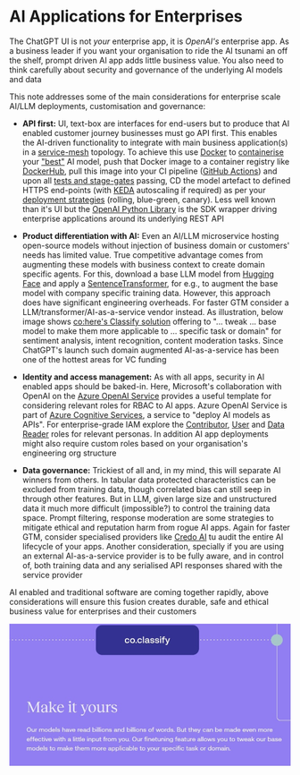# AI Applications for Enterprises

The ChatGPT UI is not *your* enterprise app, it is *OpenAI's* enterprise app. As a business leader if you want your organisation to ride the AI tsunami an off the shelf, prompt driven AI app adds little business value. You also need to think carefully about security and governance of the underlying AI models and data 

This note addresses some of the main considerations for enterprise scale AI/LLM deployments, customisation and governance: 

- **API first:** UI, text-box are interfaces for end-users but to produce that AI enabled customer journey businesses must  go API first. This enables the AI-driven functionality to integrate with main business application(s) in a [service-mesh](https://www.mulesoft.com/resources/api/what-is-a-service-mesh) topology. To achieve this use [Docker](https://hub.docker.com/) to [containerise](https://code.visualstudio.com/docs/containers/quickstart-python) your ["best"](https://en.wikipedia.org/wiki/Confusion_matrix) AI model, push that Docker image to a container registry like [DockerHub](https://hub.docker.com/), pull this image into your CI pipeline ([GitHub Actions](https://docs.github.com/en/actions)) and upon all [tests and stage-gates](https://www.vtestcorp.com/blog/practical-guide-on-continuous-integration-for-automation-tests/) passing, CD the model artefact to defined HTTPS end-points (with [KEDA](https://keda.sh/) autoscaling if required) as per your [deployment strategies](https://www.harness.io/blog/blue-green-canary-deployment-strategies) (rolling, blue-green, canary). Less well known than it's UI but the [OpenAI Python Library](https://github.com/openai/openai-python) is the SDK wrapper driving enterprise applications around its underlying REST API   

- **Product differentiation with AI:** Even an AI/LLM microservice hosting open-source models without injection of business domain or customers' needs has limited value. True competitive advantage comes from augmenting these models with business context to create domain specific agents. For this, download a base LLM model from [Hugging Face](https://huggingface.co/models?pipeline_tag=text-generation&sort=downloads) and apply a [SentenceTransformer](https://www.sbert.net/docs/training/overview.html), for e.g., to augment the base model with company specific training data. However, this approach does have significant engineering overheads. For faster GTM consider a LLM/transformer/AI-as-a-service vendor instead. As illustration, below image shows [co:here's Classify solution](https://cohere.ai/classify) offering to "... tweak ... base model to make them more applicable to ... specific task or domain" for sentiment analysis, intent recognition, content moderation tasks. Since ChatGPT's launch such domain augmented AI-as-a-service has been one of the hottest areas for VC funding 

- **Identity and access management:** As with all apps, security in AI enabled apps should be baked-in. Here, Microsoft's collaboration with OpenAI on the [Azure OpenAI Service](https://azure.microsoft.com/en-us/products/cognitive-services/openai-service/) provides a useful template for considering relevant roles for RBAC to AI apps. Azure OpenAI Service is part of [Azure Cognitive Services](https://azure.microsoft.com/en-gb/products/cognitive-services/), a service to "deploy AI models as APIs". For enterprise-grade IAM explore the [Contributor](https://learn.microsoft.com/en-us/azure/role-based-access-control/built-in-roles#cognitive-services-contributor), [User](https://learn.microsoft.com/en-us/azure/role-based-access-control/built-in-roles#cognitive-services-user) and [Data Reader](https://learn.microsoft.com/en-us/azure/role-based-access-control/built-in-roles#cognitive-services-data-reader-preview) roles for relevant personas. In addition AI app deployments might also require custom roles based on your organisation's engineering org structure 

- **Data governance:** Trickiest of all and, in my mind, this will separate AI winners from others. In tabular data protected characteristics can be excluded from training data, though correlated bias can still seep in through other features. But in LLM, given large size and unstructured data it much more difficult (impossible?) to control the training data space. Prompt filtering, response moderation are some strategies to mitigate ethical and reputation harm from rogue AI apps. Again for faster GTM, consider specialised providers like [Credo AI](https://www.credo.ai/) tu audit the entire AI lifecycle of your apps. Another consideration, specially if you are using an external AI-as-a-service provider is to be fully aware, and in control of, both training data and any serialised API responses shared with the service provider 

AI enabled and traditional software are coming together rapidly, above considerations will ensure this fusion creates durable, safe and ethical business value for enterprises and their customers 

<p align="center">
  <img src="https://github.com/shanlodh/pragmaticdataplatformer/blob/main/003_AIEnterpriseApps/Images/CoHereClassify.jpg" />
</p>